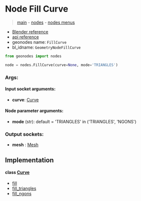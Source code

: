 # Node Fill Curve

> [main](../structure.md) - [nodes](nodes.md) - [nodes menus](nodes_menus.md)

- [Blender reference](https://docs.blender.org/manual/en/latest/modeling/geometry_nodes/curve/fill_curve.html)
- [api reference](https://docs.blender.org/api/current/bpy.types.GeometryNodeFillCurve.html)
- geonodes name: `FillCurve`
- bl_idname: `GeometryNodeFillCurve`

```python
from geonodes import nodes

node = nodes.FillCurve(curve=None, mode='TRIANGLES')
```

### Args:

#### Input socket arguments:

- **curve**: [Curve](Curve.md)

#### Node parameter arguments:

- **mode** (str): default = 'TRIANGLES' in ('TRIANGLES', 'NGONS')

### Output sockets:

- **mesh** : [Mesh](Mesh.md)

## Implementation

#### class [Curve](Curve.md)

 - [fill](Curve.md#fill)
 - [fill_triangles](Curve.md#fill_triangles)
 - [fill_ngons](Curve.md#fill_ngons)
